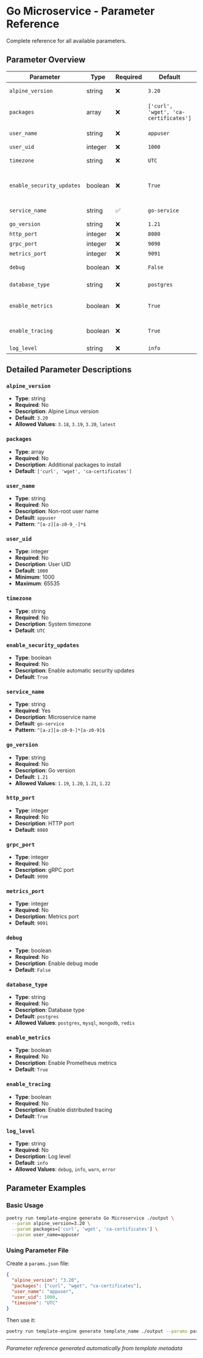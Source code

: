 # Go Microservice - Parameter Reference

Complete reference for all available parameters.

## Parameter Overview

| Parameter | Type | Required | Default | Description |
|-----------|------|----------|---------|-------------|
| `alpine_version` | string | ❌ | `3.20` | Alpine Linux version |
| `packages` | array | ❌ | `['curl', 'wget', 'ca-certificates']` | Additional packages to install |
| `user_name` | string | ❌ | `appuser` | Non-root user name |
| `user_uid` | integer | ❌ | `1000` | User UID |
| `timezone` | string | ❌ | `UTC` | System timezone |
| `enable_security_updates` | boolean | ❌ | `True` | Enable automatic security updates |
| `service_name` | string | ✅ | `go-service` | Microservice name |
| `go_version` | string | ❌ | `1.21` | Go version |
| `http_port` | integer | ❌ | `8080` | HTTP port |
| `grpc_port` | integer | ❌ | `9090` | gRPC port |
| `metrics_port` | integer | ❌ | `9091` | Metrics port |
| `debug` | boolean | ❌ | `False` | Enable debug mode |
| `database_type` | string | ❌ | `postgres` | Database type |
| `enable_metrics` | boolean | ❌ | `True` | Enable Prometheus metrics |
| `enable_tracing` | boolean | ❌ | `True` | Enable distributed tracing |
| `log_level` | string | ❌ | `info` | Log level |

## Detailed Parameter Descriptions

### `alpine_version`

- **Type**: string
- **Required**: No
- **Description**: Alpine Linux version
- **Default**: `3.20`
- **Allowed Values**: `3.18`, `3.19`, `3.20`, `latest`

### `packages`

- **Type**: array
- **Required**: No
- **Description**: Additional packages to install
- **Default**: `['curl', 'wget', 'ca-certificates']`

### `user_name`

- **Type**: string
- **Required**: No
- **Description**: Non-root user name
- **Default**: `appuser`
- **Pattern**: `^[a-z][a-z0-9_-]*$`

### `user_uid`

- **Type**: integer
- **Required**: No
- **Description**: User UID
- **Default**: `1000`
- **Minimum**: 1000
- **Maximum**: 65535

### `timezone`

- **Type**: string
- **Required**: No
- **Description**: System timezone
- **Default**: `UTC`

### `enable_security_updates`

- **Type**: boolean
- **Required**: No
- **Description**: Enable automatic security updates
- **Default**: `True`

### `service_name`

- **Type**: string
- **Required**: Yes
- **Description**: Microservice name
- **Default**: `go-service`
- **Pattern**: `^[a-z][a-z0-9-]*[a-z0-9]$`

### `go_version`

- **Type**: string
- **Required**: No
- **Description**: Go version
- **Default**: `1.21`
- **Allowed Values**: `1.19`, `1.20`, `1.21`, `1.22`

### `http_port`

- **Type**: integer
- **Required**: No
- **Description**: HTTP port
- **Default**: `8080`

### `grpc_port`

- **Type**: integer
- **Required**: No
- **Description**: gRPC port
- **Default**: `9090`

### `metrics_port`

- **Type**: integer
- **Required**: No
- **Description**: Metrics port
- **Default**: `9091`

### `debug`

- **Type**: boolean
- **Required**: No
- **Description**: Enable debug mode
- **Default**: `False`

### `database_type`

- **Type**: string
- **Required**: No
- **Description**: Database type
- **Default**: `postgres`
- **Allowed Values**: `postgres`, `mysql`, `mongodb`, `redis`

### `enable_metrics`

- **Type**: boolean
- **Required**: No
- **Description**: Enable Prometheus metrics
- **Default**: `True`

### `enable_tracing`

- **Type**: boolean
- **Required**: No
- **Description**: Enable distributed tracing
- **Default**: `True`

### `log_level`

- **Type**: string
- **Required**: No
- **Description**: Log level
- **Default**: `info`
- **Allowed Values**: `debug`, `info`, `warn`, `error`


## Parameter Examples

### Basic Usage

```bash
poetry run template-engine generate Go Microservice ./output \
  --param alpine_version=3.20 \
  --param packages=['curl', 'wget', 'ca-certificates'] \
  --param user_name=appuser
```

### Using Parameter File

Create a `params.json` file:

```json
{
  "alpine_version": "3.20",
  "packages": ["curl", "wget", "ca-certificates"],
  "user_name": "appuser",
  "user_uid": 1000,
  "timezone": "UTC"
}
```

Then use it:

```bash
poetry run template-engine generate template_name ./output --params params.json
```

---

*Parameter reference generated automatically from template metadata*
